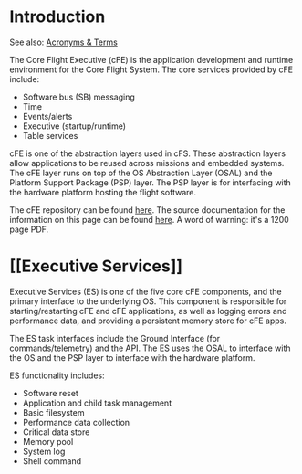 # Introduction

See also: [Acronyms & Terms](./Acronyms%20&%20Terms.md)

The Core Flight Executive (cFE) is the application development and runtime environment for the Core Flight System. The core services provided by cFE include:
- Software bus (SB) messaging
- Time
- Events/alerts
- Executive (startup/runtime)
- Table services

cFE is one of the abstraction layers used in cFS. These abstraction layers allow applications to be reused across missions and embedded systems. The cFE layer runs on top of the OS Abstraction Layer (OSAL) and the Platform Support Package (PSP) layer. The PSP layer is for interfacing with the hardware platform hosting the flight software. 

The cFE repository can be found [here](https://github.com/nasa/cFE). The source documentation for the information on this page can be found [here](https://github.com/nasa/cFE/blob/gh-pages/cfe-usersguide.pdf). A word of warning: it's a 1200 page PDF.


# [[Executive Services]]
Executive Services (ES) is one of the five core cFE components, and the primary interface to the underlying OS. This component is responsible for starting/restarting cFE and cFE applications, as well as logging errors and performance data, and providing a persistent memory store for cFE apps. 

The ES task interfaces include the Ground Interface (for commands/telemetry) and the API. The ES uses the OSAL to interface with the OS and the PSP layer to interface with the hardware platform. 

ES functionality includes:
- Software reset
- Application and child task management
- Basic filesystem
- Performance data collection
- Critical data store
- Memory pool
- System log
- Shell command